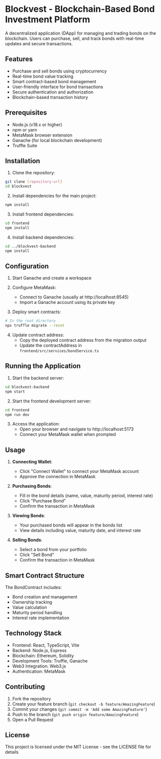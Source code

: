 # Blockvest - Blockchain-Based Bond Investment Platform

A decentralized application (DApp) for managing and trading bonds on the blockchain. Users can purchase, sell, and track bonds with real-time updates and secure transactions.

## Features

- Purchase and sell bonds using cryptocurrency
- Real-time bond value tracking
- Smart contract-based bond management
- User-friendly interface for bond transactions
- Secure authentication and authorization
- Blockchain-based transaction history

## Prerequisites

- Node.js (v18.x or higher)
- npm or yarn
- MetaMask browser extension
- Ganache (for local blockchain development)
- Truffle Suite

## Installation

1. Clone the repository:
```bash
git clone [repository-url]
cd blockvest
```

2. Install dependencies for the main project:
```bash
npm install
```

3. Install frontend dependencies:
```bash
cd frontend
npm install
```

4. Install backend dependencies:
```bash
cd ../blockvest-backend
npm install
```

## Configuration

1. Start Ganache and create a workspace
2. Configure MetaMask:
   - Connect to Ganache (usually at http://localhost:8545)
   - Import a Ganache account using its private key

3. Deploy smart contracts:
```bash
# In the root directory
npx truffle migrate --reset
```

4. Update contract address:
   - Copy the deployed contract address from the migration output
   - Update the contractAddress in `frontend/src/services/bondService.ts`

## Running the Application

1. Start the backend server:
```bash
cd blockvest-backend
npm start
```

2. Start the frontend development server:
```bash
cd frontend
npm run dev
```

3. Access the application:
   - Open your browser and navigate to http://localhost:5173
   - Connect your MetaMask wallet when prompted

## Usage

1. **Connecting Wallet**:
   - Click "Connect Wallet" to connect your MetaMask account
   - Approve the connection in MetaMask

2. **Purchasing Bonds**:
   - Fill in the bond details (name, value, maturity period, interest rate)
   - Click "Purchase Bond"
   - Confirm the transaction in MetaMask

3. **Viewing Bonds**:
   - Your purchased bonds will appear in the bonds list
   - View details including value, maturity date, and interest rate

4. **Selling Bonds**:
   - Select a bond from your portfolio
   - Click "Sell Bond"
   - Confirm the transaction in MetaMask

## Smart Contract Structure

The BondContract includes:
- Bond creation and management
- Ownership tracking
- Value calculation
- Maturity period handling
- Interest rate implementation

## Technology Stack

- Frontend: React, TypeScript, Vite
- Backend: Node.js, Express
- Blockchain: Ethereum, Solidity
- Development Tools: Truffle, Ganache
- Web3 Integration: Web3.js
- Authentication: MetaMask

## Contributing

1. Fork the repository
2. Create your feature branch (`git checkout -b feature/AmazingFeature`)
3. Commit your changes (`git commit -m 'Add some AmazingFeature'`)
4. Push to the branch (`git push origin feature/AmazingFeature`)
5. Open a Pull Request

## License

This project is licensed under the MIT License - see the LICENSE file for details